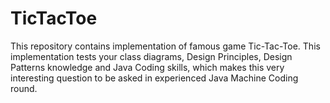 # TicTacToe
This repository contains implementation of famous game Tic-Tac-Toe. This implementation tests your class diagrams, Design Principles, Design Patterns knowledge and Java Coding skills, which makes this very interesting question to be asked in experienced Java Machine Coding round.
